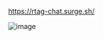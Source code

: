 https://rtag-chat.surge.sh/

![image](https://user-images.githubusercontent.com/5400947/144970065-f7754d32-d80f-48fe-a350-71a77f803ac7.png)
